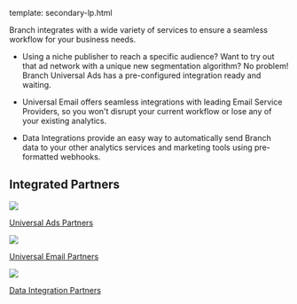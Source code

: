 template: secondary-lp.html

Branch integrates with a wide variety of services to ensure a seamless workflow for your business needs.

  - Using a niche publisher to reach a specific audience? Want to try out that ad network with a unique new segmentation algorithm? No problem! Branch Universal Ads has a pre-configured integration ready and waiting.

  - Universal Email offers seamless integrations with leading Email Service Providers, so you won't disrupt your current workflow or lose any of your existing analytics.

  - Data Integrations provide an easy way to automatically send Branch data to your other analytics services and marketing tools using pre-formatted webhooks.

## Integrated Partners
<div class="nav-wrap flex-wrap">
  <a href="/pages/deep-linked-ads/ad-networks-list">
    <img src="../../../img/pages/channels/paid-ads.png"/>
    <p>Universal Ads Partners</p>
  </a>
  <a href="/pages/emails/email-partners-list">
    <img src="../../../img/pages/channels/email.png"/>
    <p>Universal Email Partners</p>
  </a>
  <a href="/pages/integrations/data-integrations">
    <img src="../../../img/pages/main-page/feeds-dot.png"/>
    <p>Data Integration Partners</p>
  </a>
</div>
